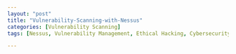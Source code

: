 ```yaml
---
layout: "post"
title: "Vulnerability-Scanning-with-Nessus"
categories: [Vulnerability Scanning]
tags: [Nessus, Vulnerability Management, Ethical Hacking, Cybersecurity]

---
```


